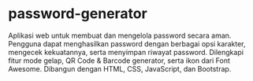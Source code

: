 # password-generator
Aplikasi web untuk membuat dan mengelola password secara aman. Pengguna dapat menghasilkan password dengan berbagai opsi karakter, mengecek kekuatannya, serta menyimpan riwayat password. Dilengkapi fitur mode gelap, QR Code &amp; Barcode generator, serta ikon dari Font Awesome. Dibangun dengan HTML, CSS, JavaScript, dan Bootstrap.
